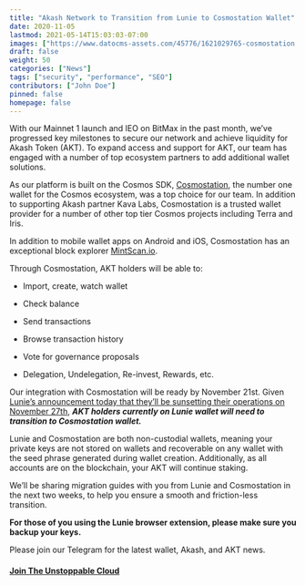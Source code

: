 ```yaml
---
title: "Akash Network to Transition from Lunie to Cosmostation Wallet"
date: 2020-11-05
lastmod: 2021-05-14T15:03:03-07:00
images: ["https://www.datocms-assets.com/45776/1621029765-cosmostation.png"]
draft: false
weight: 50
categories: ["News"]
tags: ["security", "performance", "SEO"]
contributors: ["John Doe"]
pinned: false
homepage: false
---
```

With our Mainnet 1 launch and IEO on BitMax in the past month, we’ve progressed key milestones to secure our network and achieve liquidity for Akash Token (AKT). To expand access and support for AKT, our team has engaged with a number of top ecosystem partners to add additional wallet solutions. 

As our platform is built on the Cosmos SDK, [Cosmostation](https://www.cosmostation.io/), the number one wallet for the Cosmos ecosystem, was a top choice for our team. In addition to supporting Akash partner Kava Labs, Cosmostation is a trusted wallet provider for a number of other top tier Cosmos projects including Terra and Iris.

In addition to mobile wallet apps on Android and iOS, Cosmostation has an exceptional block explorer [MintScan.io](http://mintscan.io). 

Through Cosmostation, AKT holders will be able to:

*   Import, create, watch wallet
    
*   Check balance
    
*   Send transactions
    
*   Browse transaction history
    
*   Vote for governance proposals
    
*   Delegation, Undelegation, Re-invest, Rewards, etc.
    

Our integration with Cosmostation will be ready by November 21st. Given [Lunie’s announcement today that they’ll be sunsetting their operations on November 27th](https://medium.com/luniehq/sunsetting-lunie-io-66d566c14ba1), _**AKT holders currently on Lunie wallet will need to transition to Cosmostation wallet.**_

Lunie and Cosmostation are both non-custodial wallets, meaning your private keys are not stored on wallets and recoverable on any wallet with the seed phrase generated during wallet creation. Additionally, as all accounts are on the blockchain, your AKT will continue staking.

We’ll be sharing migration guides with you from Lunie and Cosmostation in the next two weeks, to help you ensure a smooth and friction-less transition.

**For those of you using the Lunie browser extension, please make sure you backup your keys.**  
  
Please join our Telegram for the latest wallet, Akash, and AKT news.  
  

#### [**Join The Unstoppable Cloud**](https://t.me/AkashNW)